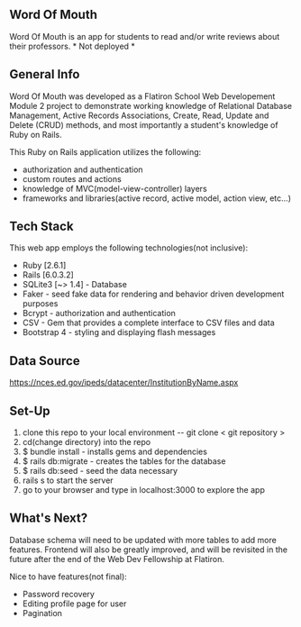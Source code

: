 ## Word Of Mouth

Word Of Mouth is an app for students to read and/or write reviews about their professors. * Not deployed *


## General Info

Word Of Mouth was developed as a Flatiron School Web Developement Module 2 project to demonstrate working knowledge of Relational Database Management, Active Records Associations, Create, Read, Update and Delete (CRUD) methods, and most importantly a student's knowledge of Ruby on Rails. 

This Ruby on Rails application utilizes the following:
* authorization and authentication
* custom routes and actions 
* knowledge of MVC(model-view-controller) layers
* frameworks and libraries(active record, active model, action view, etc...)


## Tech Stack

This web app employs the following technologies(not inclusive):

* Ruby [2.6.1]
* Rails [6.0.3.2]
* SQLite3 [~> 1.4] - Database
* Faker - seed fake data for rendering and behavior driven development purposes
* Bcrypt - authorization and authentication
* CSV - Gem that provides a complete interface to CSV files and data
* Bootstrap 4 - styling and displaying flash messages


## Data Source

https://nces.ed.gov/ipeds/datacenter/InstitutionByName.aspx


## Set-Up

1. clone this repo to your local environment -- git clone < git repository >
2. cd(change directory) into the repo
3. $ bundle install - installs gems and dependencies
4. $ rails db:migrate - creates the tables for the database
5. $ rails db:seed - seed the data necessary
6. rails s to start the server
7. go to your browser and type in localhost:3000 to explore the app

## What's Next?

Database schema will need to be updated with more tables to add more features.
Frontend will also be greatly improved, and will be revisited in the future after the end of the Web Dev Fellowship at Flatiron.

Nice to have features(not final):
* Password recovery
* Editing profile page for user
* Pagination
